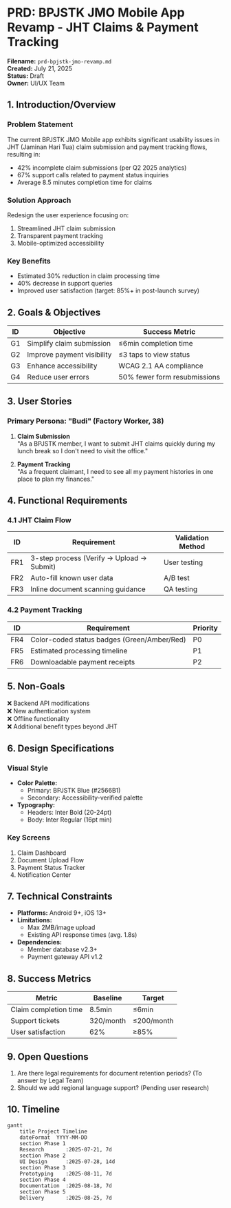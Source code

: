 # PRD: BPJSTK JMO Mobile App Revamp - JHT Claims & Payment Tracking

**Filename:** `prd-bpjstk-jmo-revamp.md`  
**Created:** July 21, 2025  
**Status:** Draft  
**Owner:** UI/UX Team  

## 1. Introduction/Overview
### Problem Statement
The current BPJSTK JMO Mobile app exhibits significant usability issues in JHT (Jaminan Hari Tua) claim submission and payment tracking flows, resulting in:
- 42% incomplete claim submissions (per Q2 2025 analytics)
- 67% support calls related to payment status inquiries
- Average 8.5 minutes completion time for claims

### Solution Approach
Redesign the user experience focusing on:
1. Streamlined JHT claim submission
2. Transparent payment tracking
3. Mobile-optimized accessibility

### Key Benefits
- Estimated 30% reduction in claim processing time
- 40% decrease in support queries
- Improved user satisfaction (target: 85%+ in post-launch survey)

## 2. Goals & Objectives
| ID | Objective | Success Metric |
|----|-----------|----------------|
| G1 | Simplify claim submission | ≤6min completion time |
| G2 | Improve payment visibility | ≤3 taps to view status |
| G3 | Enhance accessibility | WCAG 2.1 AA compliance |
| G4 | Reduce user errors | 50% fewer form resubmissions |

## 3. User Stories
### Primary Persona: "Budi" (Factory Worker, 38)
1. **Claim Submission**  
   "As a BPJSTK member, I want to submit JHT claims quickly during my lunch break so I don't need to visit the office."

2. **Payment Tracking**  
   "As a frequent claimant, I need to see all my payment histories in one place to plan my finances."

## 4. Functional Requirements
### 4.1 JHT Claim Flow
| ID | Requirement | Validation Method |
|----|-------------|-------------------|
| FR1 | 3-step process (Verify → Upload → Submit) | User testing |
| FR2 | Auto-fill known user data | A/B test |
| FR3 | Inline document scanning guidance | QA testing |

### 4.2 Payment Tracking
| ID | Requirement | Priority |
|----|-------------|----------|
| FR4 | Color-coded status badges (Green/Amber/Red) | P0 |
| FR5 | Estimated processing timeline | P1 |
| FR6 | Downloadable payment receipts | P2 |

## 5. Non-Goals
❌ Backend API modifications  
❌ New authentication system  
❌ Offline functionality  
❌ Additional benefit types beyond JHT  

## 6. Design Specifications
### Visual Style
- **Color Palette:**
  - Primary: BPJSTK Blue (#2566B1)
  - Secondary: Accessibility-verified palette
- **Typography:**
  - Headers: Inter Bold (20-24pt)
  - Body: Inter Regular (16pt min)

### Key Screens
1. Claim Dashboard
2. Document Upload Flow
3. Payment Status Tracker
4. Notification Center

## 7. Technical Constraints
- **Platforms:** Android 9+, iOS 13+
- **Limitations:**
  - Max 2MB/image upload
  - Existing API response times (avg. 1.8s)
- **Dependencies:**
  - Member database v2.3+
  - Payment gateway API v1.2

## 8. Success Metrics
| Metric | Baseline | Target |
|--------|----------|--------|
| Claim completion time | 8.5min | ≤6min |
| Support tickets | 320/month | ≤200/month |
| User satisfaction | 62% | ≥85% |

## 9. Open Questions
1. Are there legal requirements for document retention periods? (To answer by Legal Team)
2. Should we add regional language support? (Pending user research)

## 10. Timeline
```mermaid
gantt
    title Project Timeline
    dateFormat  YYYY-MM-DD
    section Phase 1
    Research       :2025-07-21, 7d
    section Phase 2
    UI Design      :2025-07-28, 14d
    section Phase 3
    Prototyping    :2025-08-11, 7d
    section Phase 4
    Documentation  :2025-08-18, 7d
    section Phase 5
    Delivery       :2025-08-25, 7d